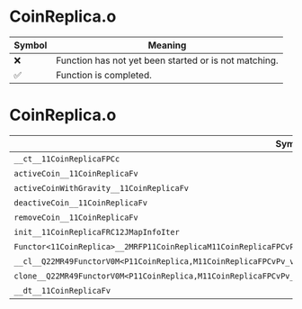 # CoinReplica.o
| Symbol | Meaning 
| ------------- | ------------- 
| :x: | Function has not yet been started or is not matching. 
| :white_check_mark: | Function is completed. 


# CoinReplica.o
| Symbol | Decompiled? |
| ------------- | ------------- |
| `__ct__11CoinReplicaFPCc` | :white_check_mark: |
| `activeCoin__11CoinReplicaFv` | :white_check_mark: |
| `activeCoinWithGravity__11CoinReplicaFv` | :white_check_mark: |
| `deactiveCoin__11CoinReplicaFv` | :white_check_mark: |
| `removeCoin__11CoinReplicaFv` | :white_check_mark: |
| `init__11CoinReplicaFRC12JMapInfoIter` | :white_check_mark: |
| `Functor<11CoinReplica>__2MRFP11CoinReplicaM11CoinReplicaFPCvPv_v_Q22MR49FunctorV0M<P11CoinReplica,M11CoinReplicaFPCvPv_v>` | :white_check_mark: |
| `__cl__Q22MR49FunctorV0M<P11CoinReplica,M11CoinReplicaFPCvPv_v>CFv` | :white_check_mark: |
| `clone__Q22MR49FunctorV0M<P11CoinReplica,M11CoinReplicaFPCvPv_v>CFP7JKRHeap` | :white_check_mark: |
| `__dt__11CoinReplicaFv` | :white_check_mark: |
